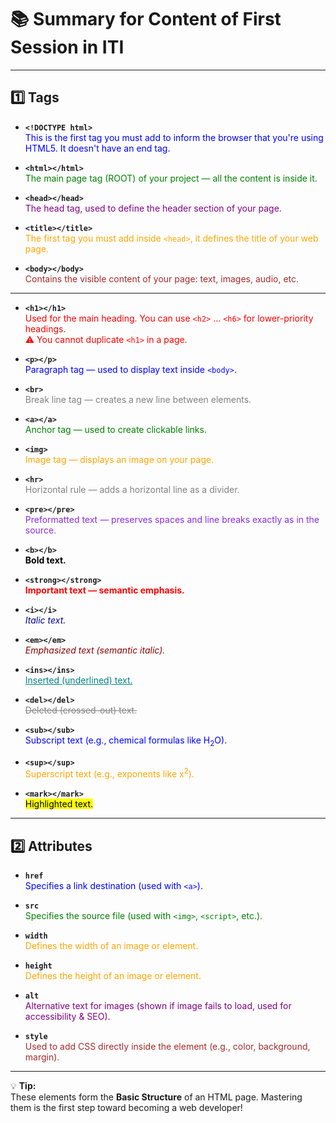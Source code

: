 # 📚 Summary for Content of First Session in ITI

---

## 1️⃣ Tags  

- **`<!DOCTYPE html>`**  
  <span style="color:blue;">This is the first tag you must add to inform the browser that you're using HTML5. It doesn't have an end tag.</span>  

- **`<html></html>`**  
  <span style="color:green;">The main page tag (ROOT) of your project — all the content is inside it.</span>  

- **`<head></head>`**  
  <span style="color:purple;">The head tag, used to define the header section of your page.</span>  

- **`<title></title>`**  
  <span style="color:orange;">The first tag you must add inside `<head>`, it defines the title of your web page.</span>  

- **`<body></body>`**  
  <span style="color:brown;">Contains the visible content of your page: text, images, audio, etc.</span>  

---

- **`<h1></h1>`**  
  <span style="color:red;">Used for the main heading. You can use `<h2>` ... `<h6>` for lower-priority headings.  
  ⚠ You cannot duplicate `<h1>` in a page.</span>  

- **`<p></p>`**  
  <span style="color:blue;">Paragraph tag — used to display text inside `<body>`.</span>  

- **`<br>`**  
  <span style="color:gray;">Break line tag — creates a new line between elements.</span>  

- **`<a></a>`**  
  <span style="color:green;">Anchor tag — used to create clickable links.</span>  

- **`<img>`**  
  <span style="color:orange;">Image tag — displays an image on your page.</span>  

- **`<hr>`**  
  <span style="color:gray;">Horizontal rule — adds a horizontal line as a divider.</span>  

- **`<pre></pre>`**  
  <span style="color:blueviolet;">Preformatted text — preserves spaces and line breaks exactly as in the source.</span>  

- **`<b></b>`**  
  <span style="color:black; font-weight:bold;">Bold text.</span>  

- **`<strong></strong>`**  
  <span style="color:red; font-weight:bold;">Important text — semantic emphasis.</span>  

- **`<i></i>`**  
  <span style="color:darkblue; font-style:italic;">Italic text.</span>  

- **`<em></em>`**  
  <span style="color:darkred; font-style:italic;">Emphasized text (semantic italic).</span>  

- **`<ins></ins>`**  
  <span style="color:teal; text-decoration:underline;">Inserted (underlined) text.</span>  

- **`<del></del>`**  
  <span style="color:gray; text-decoration:line-through;">Deleted (crossed-out) text.</span>  

- **`<sub></sub>`**  
  <span style="color:blue;">Subscript text (e.g., chemical formulas like H<sub>2</sub>O).</span>  

- **`<sup></sup>`**  
  <span style="color:orange;">Superscript text (e.g., exponents like x<sup>2</sup>).</span>  

- **`<mark></mark>`**  
  <span style="background:yellow; color:black;">Highlighted text.</span>  

---

## 2️⃣ Attributes  

- **`href`**  
  <span style="color:blue;">Specifies a link destination (used with `<a>`).</span>  

- **`src`**  
  <span style="color:green;">Specifies the source file (used with `<img>`, `<script>`, etc.).</span>  

- **`width`**  
  <span style="color:orange;">Defines the width of an image or element.</span>  

- **`height`**  
  <span style="color:orange;">Defines the height of an image or element.</span>  

- **`alt`**  
  <span style="color:purple;">Alternative text for images (shown if image fails to load, used for accessibility & SEO).</span>  

- **`style`**  
  <span style="color:brown;">Used to add CSS directly inside the element (e.g., color, background, margin).</span>  

---

💡 **Tip:**  
These elements form the **Basic Structure** of an HTML page. Mastering them is the first step toward becoming a web developer!
